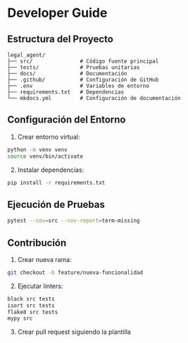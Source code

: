 # Developer Guide

## Estructura del Proyecto

```
legal_agent/
├── src/               # Código fuente principal
├── tests/             # Pruebas unitarias
├── docs/              # Documentación
├── .github/           # Configuración de GitHub
├── .env               # Variables de entorno
├── requirements.txt   # Dependencias
└── mkdocs.yml         # Configuración de documentación
```

## Configuración del Entorno

1. Crear entorno virtual:
```bash
python -m venv venv
source venv/bin/activate
```

2. Instalar dependencias:
```bash
pip install -r requirements.txt
```

## Ejecución de Pruebas

```bash
pytest --cov=src --cov-report=term-missing
```

## Contribución

1. Crear nueva rama:
```bash
git checkout -b feature/nueva-funcionalidad
```

2. Ejecutar linters:
```bash
black src tests
isort src tests
flake8 src tests
mypy src
```

3. Crear pull request siguiendo la plantilla
